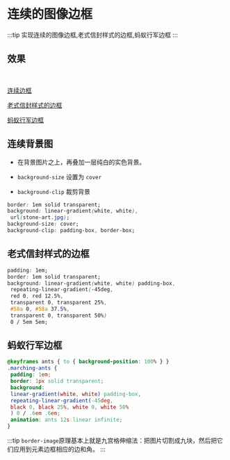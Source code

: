 # 连续的图像边框

:::tip
实现连续的图像边框,老式信封样式的边框,蚂蚁行军边框
:::

## 效果

<br>
<bdg-9></bdg-9>

[连续边框](http://dabblet.com/gist/55b5f131c45702a55684)

[老式信封样式的边框](http://dabblet.com/gist/e3cfcb094e65d85df847)

[蚂蚁行军边框](http://dabblet.com/gist/f26dddc71730c3847153)

## 连续背景图

* 在背景图片之上，再叠加一层纯白的实色背景。

* `background-size` 设置为 `cover`

* `background-clip` 裁剪背景

```css
border: 1em solid transparent;
background: linear-gradient(white, white),
 url(stone-art.jpg);
background-size: cover;
background-clip: padding-box, border-box;
```

## 老式信封样式的边框

```css
padding: 1em;
border: 1em solid transparent;
background: linear-gradient(white, white) padding-box,
 repeating-linear-gradient(-45deg,
 red 0, red 12.5%,
 transparent 0, transparent 25%,
 #58a 0, #58a 37.5%,
 transparent 0, transparent 50%)
 0 / 5em 5em;
```

## 蚂蚁行军边框

```css
@keyframes ants { to { background-position: 100% } }
.marching-ants {
 padding: 1em;
 border: 1px solid transparent;
 background:
 linear-gradient(white, white) padding-box,
 repeating-linear-gradient(-45deg,
 black 0, black 25%, white 0, white 50%
 ) 0 / .6em .6em;
 animation: ants 12s linear infinite;
}
```

:::tip
`border-image`原理基本上就是九宫格伸缩法：把图片切割成九块，然后把它们应用到元素边框相应的边和角。
:::
